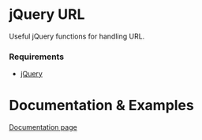 # jQuery URL

Useful jQuery functions for handling URL.

### Requirements

- [jQuery](https://jquery.com/download/)

# Documentation & Examples
[Documentation page](https://ucoderdev.github.io/jquery-url/examples/)
